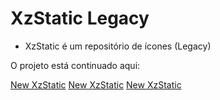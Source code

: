 # XzStatic Legacy

* XzStatic é um repositório de ícones (Legacy)

O projeto está continuado aqui:

[New XzStatic](https://github.com/Xz-Project/XzStatic)
[New XzStatic](https://github.com/Xz-Project/XzStatic)
[New XzStatic](https://github.com/Xz-Project/XzStatic)

